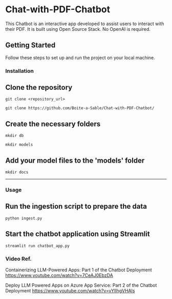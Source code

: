 # Chat-with-PDF-Chatbot
This Chatbot is an interactive app developed to assist users to interact with their PDF. It is built using Open Source Stack. No OpenAI is required.

## Getting Started

Follow these steps to set up and run the project on your local machine.


### Installation

<!--```sh -->
## Clone the repository
```
git clone <repository_url>
```

```
git clone https://github.com/Boite-a-Sable/Chat-with-PDF-Chatbot/
```

## Create the necessary folders
```
mkdir db
```

```
mkdir models
```

## Add your model files to the 'models' folder
```
mkdir docs
```

----
### Usage 

## Run the ingestion script to prepare the data

```
python ingest.py
```

## Start the chatbot application using Streamlit

```
streamlit run chatbot_app.py
```


### Video Ref.
Containerizing LLM-Powered Apps: Part 1 of the Chatbot Deployment
https://www.youtube.com/watch?v=7CeAJ0EbzDA

Deploy LLM Powered Apps on Azure App Service: Part 2 of the Chatbot Deployment
https://www.youtube.com/watch?v=vYIlhgVHAls
